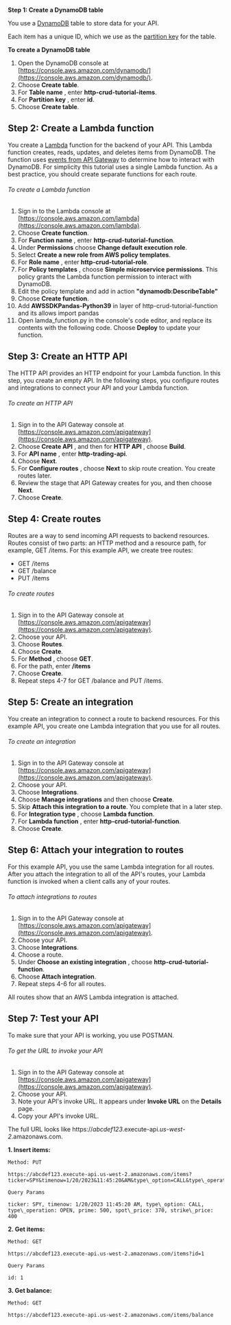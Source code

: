 **Step 1: Create a DynamoDB table**

You use a [DynamoDB](https://docs.aws.amazon.com/amazondynamodb/latest/developerguide/Introduction.html) table to store data for your API.

Each item has a unique ID, which we use as the [partition key](https://docs.aws.amazon.com/amazondynamodb/latest/developerguide/HowItWorks.CoreComponents.html#HowItWorks.CoreComponents.PrimaryKey) for the table.

**To create a DynamoDB table**

1. Open the DynamoDB console at [https://console.aws.amazon.com/dynamodb/](https://console.aws.amazon.com/dynamodb/).
2. Choose  **Create table**.
3. For  **Table name** , enter  **http-crud-tutorial-items**.
4. For  **Partition key** , enter  **id**.
5. Choose  **Create table**.

## Step 2: Create a Lambda function

You create a [Lambda](https://docs.aws.amazon.com/lambda/latest/dg/welcome.html) function for the backend of your API. This Lambda function creates, reads, updates, and deletes items from DynamoDB. The function uses [events from API Gateway](https://docs.aws.amazon.com/apigateway/latest/developerguide/http-api-develop-integrations-lambda.html#http-api-develop-integrations-lambda.proxy-format) to determine how to interact with DynamoDB. For simplicity this tutorial uses a single Lambda function. As a best practice, you should create separate functions for each route.

###### To create a Lambda function

1. Sign in to the Lambda console at [https://console.aws.amazon.com/lambda](https://console.aws.amazon.com/lambda).
2. Choose  **Create function**.
3. For  **Function name** , enter  **http-crud-tutorial-function**.
4. Under  **Permissions**  choose  **Change default execution role**.
5. Select  **Create a new role from AWS policy templates**.
6. For  **Role name** , enter  **http-crud-tutorial-role**.
7. For  **Policy templates** , choose  **Simple microservice permissions**. This policy grants the Lambda function permission to interact with DynamoDB.
8. Edit the policy template and add in action **"dynamodb:DescribeTable"**
9. Choose  **Create function**.
10. Add **AWSSDKPandas-Python39** in layer of http-crud-tutorial-function and its allows import pandas
11. Open lamda\_function.py in the console's code editor, and replace its contents with the following code. Choose  **Deploy**  to update your function.


## Step 3: Create an HTTP API

The HTTP API provides an HTTP endpoint for your Lambda function. In this step, you create an empty API. In the following steps, you configure routes and integrations to connect your API and your Lambda function.

###### To create an HTTP API

1. Sign in to the API Gateway console at [https://console.aws.amazon.com/apigateway](https://console.aws.amazon.com/apigateway).
2. Choose  **Create API** , and then for  **HTTP API** , choose  **Build**.
3. For  **API name** , enter  **http-trading-api**.
4. Choose  **Next**.
5. For  **Configure routes** , choose  **Next**  to skip route creation. You create routes later.
6. Review the stage that API Gateway creates for you, and then choose  **Next**.
7. Choose  **Create**.

## Step 4: Create routes

Routes are a way to send incoming API requests to backend resources. Routes consist of two parts: an HTTP method and a resource path, for example, GET /items. For this example API, we create tree routes:

- GET /items
- GET /balance
- PUT /ítems

###### To create routes

1. Sign in to the API Gateway console at [https://console.aws.amazon.com/apigateway](https://console.aws.amazon.com/apigateway).
2. Choose your API.
3. Choose  **Routes**.
4. Choose  **Create**.
5. For  **Method** , choose  **GET**.
6. For the path, enter  **/items**
7. Choose  **Create**.
8. Repeat steps 4-7 for GET /balance and PUT /items.

## Step 5: Create an integration

You create an integration to connect a route to backend resources. For this example API, you create one Lambda integration that you use for all routes.

###### To create an integration

1. Sign in to the API Gateway console at [https://console.aws.amazon.com/apigateway](https://console.aws.amazon.com/apigateway).
2. Choose your API.
3. Choose  **Integrations**.
4. Choose  **Manage integrations**  and then choose  **Create**.
5. Skip  **Attach this integration to a route**. You complete that in a later step.
6. For  **Integration type** , choose  **Lambda function**.
7. For  **Lambda function** , enter  **http-crud-tutorial-function**.
8. Choose  **Create**.

## Step 6: Attach your integration to routes

For this example API, you use the same Lambda integration for all routes. After you attach the integration to all of the API's routes, your Lambda function is invoked when a client calls any of your routes.

###### To attach integrations to routes

1. Sign in to the API Gateway console at [https://console.aws.amazon.com/apigateway](https://console.aws.amazon.com/apigateway).
2. Choose your API.
3. Choose  **Integrations**.
4. Choose a route.
5. Under  **Choose an existing integration** , choose  **http-crud-tutorial-function**.
6. Choose  **Attach integration**.
7. Repeat steps 4-6 for all routes.

All routes show that an AWS Lambda integration is attached.

## Step 7: Test your API

To make sure that your API is working, you use POSTMAN.

###### To get the URL to invoke your API

1. Sign in to the API Gateway console at [https://console.aws.amazon.com/apigateway](https://console.aws.amazon.com/apigateway).
2. Choose your API.
3. Note your API's invoke URL. It appears under  **Invoke URL**  on the  **Details**  page.
4. Copy your API's invoke URL.

The full URL looks like https://_abcdef123_.execute-api._us-west-2_.amazonaws.com.

 **1. Insert items:**

    Method: PUT

    https://abcdef123.execute-api.us-west-2.amazonaws.com/items?ticker=SPY&timenow=1/20/2023&11:45:20&AM&type\_option=CALL&type\_operation=OPEN&prime=500&spot\_price=370&strike\_price=400

    Query Params

    ticker: SPY, timenow: 1/20/2023 11:45:20 AM, type\_option: CALL, type\_operation: OPEN, prime: 500, spot\_price: 370, strike\_price: 400

 **2. Get items:**

    Method: GET

    https://abcdef123.execute-api.us-west-2.amazonaws.com/items?id=1

    Query Params

    id: 1

 **3. Get balance:**

    Method: GET

    https://abcdef123.execute-api.us-west-2.amazonaws.com/items/balance
